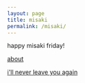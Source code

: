 ```yaml
---
layout: page
title: misaki
permalink: /misaki/
---
```


happy misaki friday!

[about](https://welcometothenhk.fandom.com/wiki/Misaki_Nakahara)

[i'll never leave you again](https://www.youtube.com/watch?v=r2s4olmsCRA)

